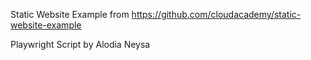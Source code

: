 Static Website Example from https://github.com/cloudacademy/static-website-example

Playwright Script by Alodia Neysa